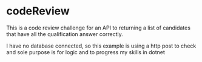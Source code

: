 # codeReview
This is a code review challenge for an API to returning a list of candidates that have all the qualification answer correctly.

I have no database connected, so this example is using a http post to check and sole purpose is for logic and to progress my skills in dotnet
